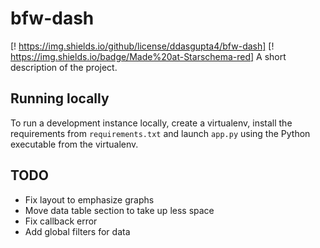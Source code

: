 # bfw-dash

[! https://img.shields.io/github/license/ddasgupta4/bfw-dash] [! https://img.shields.io/badge/Made%20at-Starschema-red]
A short description of the project.


## Running locally

To run a development instance locally, create a virtualenv, install the 
requirements from `requirements.txt` and launch `app.py` using the 
Python executable from the virtualenv.


## TODO

- Fix layout to emphasize graphs
- Move data table section to take up less space
- Fix callback error
- Add global filters for data